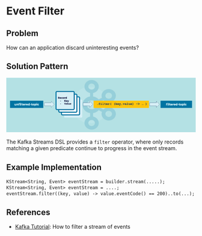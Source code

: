 # Event Filter

## Problem

How can an application discard uninteresting events?

## Solution Pattern

![event-filter](../img/event-filter.png)

The Kafka Streams DSL provides a `filter` operator, where only records matching a given predicate continue to progress in the event stream.

## Example Implementation

```
KStream<String, Event> eventStream = builder.stream(.....);
KStream<String, Event> eventStream = ....;
eventStream.filter((key, value) -> value.eventCode() == 200)..to(...);
```

## References
* [Kafka Tutorial](https://kafka-tutorials.confluent.io/filter-a-stream-of-events/ksql.html): How to filter a stream of events 


